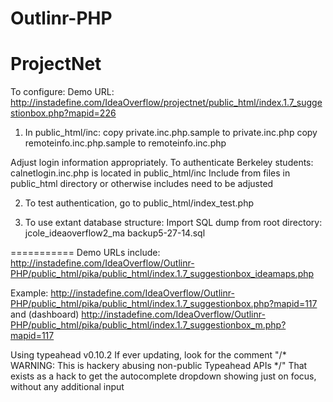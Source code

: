 Outlinr-PHP
===========


ProjectNet
==========
To configure:
Demo URL: http://instadefine.com/IdeaOverflow/projectnet/public_html/index.1.7_suggestionbox.php?mapid=226
1. In public_html/inc:
copy private.inc.php.sample to private.inc.php
copy remoteinfo.inc.php.sample to remoteinfo.inc.php

Adjust login information appropriately. 
To authenticate Berkeley students: calnetlogin.inc.php is located in public_html/inc
Include from files in public_html directory or otherwise includes need to be adjusted

2. To test authentication, go to public_html/index_test.php

3. To use extant database structure: Import SQL dump from root directory: jcole_ideaoverflow2_ma backup5-27-14.sql



===========
Demo URLs include:
http://instadefine.com/IdeaOverflow/Outlinr-PHP/public_html/pika/public_html/index.1.7_suggestionbox_ideamaps.php

Example:
http://instadefine.com/IdeaOverflow/Outlinr-PHP/public_html/pika/public_html/index.1.7_suggestionbox.php?mapid=117
and 
(dashboard) http://instadefine.com/IdeaOverflow/Outlinr-PHP/public_html/pika/public_html/index.1.7_suggestionbox_m.php?mapid=117

Using typeahead v0.10.2
 If ever updating, look for the comment "/* WARNING: This is hackery abusing non-public Typeahead APIs */"
 That exists as a hack to get the autocomplete dropdown showing just on focus, without any additional input